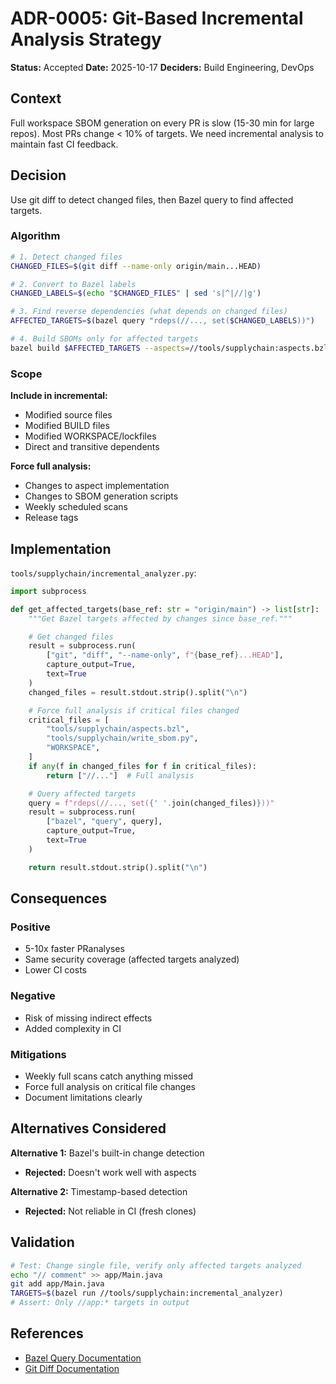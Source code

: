 # ADR-0005: Git-Based Incremental Analysis Strategy

**Status:** Accepted
**Date:** 2025-10-17
**Deciders:** Build Engineering, DevOps

## Context

Full workspace SBOM generation on every PR is slow (15-30 min for large repos). Most PRs change < 10% of targets. We need incremental analysis to maintain fast CI feedback.

## Decision

Use git diff to detect changed files, then Bazel query to find affected targets.

### Algorithm

```bash
# 1. Detect changed files
CHANGED_FILES=$(git diff --name-only origin/main...HEAD)

# 2. Convert to Bazel labels
CHANGED_LABELS=$(echo "$CHANGED_FILES" | sed 's|^|//|g')

# 3. Find reverse dependencies (what depends on changed files)
AFFECTED_TARGETS=$(bazel query "rdeps(//..., set($CHANGED_LABELS))")

# 4. Build SBOMs only for affected targets
bazel build $AFFECTED_TARGETS --aspects=//tools/supplychain:aspects.bzl%sbom_aspect
```

### Scope

**Include in incremental:**
- Modified source files
- Modified BUILD files
- Modified WORKSPACE/lockfiles
- Direct and transitive dependents

**Force full analysis:**
- Changes to aspect implementation
- Changes to SBOM generation scripts
- Weekly scheduled scans
- Release tags

## Implementation

`tools/supplychain/incremental_analyzer.py`:

```python
import subprocess

def get_affected_targets(base_ref: str = "origin/main") -> list[str]:
    """Get Bazel targets affected by changes since base_ref."""

    # Get changed files
    result = subprocess.run(
        ["git", "diff", "--name-only", f"{base_ref}...HEAD"],
        capture_output=True,
        text=True
    )
    changed_files = result.stdout.strip().split("\n")

    # Force full analysis if critical files changed
    critical_files = [
        "tools/supplychain/aspects.bzl",
        "tools/supplychain/write_sbom.py",
        "WORKSPACE",
    ]
    if any(f in changed_files for f in critical_files):
        return ["//..."]  # Full analysis

    # Query affected targets
    query = f"rdeps(//..., set({' '.join(changed_files)}))"
    result = subprocess.run(
        ["bazel", "query", query],
        capture_output=True,
        text=True
    )

    return result.stdout.strip().split("\n")
```

## Consequences

### Positive
- 5-10x faster PRanalyses
- Same security coverage (affected targets analyzed)
- Lower CI costs

### Negative
- Risk of missing indirect effects
- Added complexity in CI

### Mitigations
- Weekly full scans catch anything missed
- Force full analysis on critical file changes
- Document limitations clearly

## Alternatives Considered

**Alternative 1:** Bazel's built-in change detection
- **Rejected:** Doesn't work well with aspects

**Alternative 2:** Timestamp-based detection
- **Rejected:** Not reliable in CI (fresh clones)

## Validation

```bash
# Test: Change single file, verify only affected targets analyzed
echo "// comment" >> app/Main.java
git add app/Main.java
TARGETS=$(bazel run //tools/supplychain:incremental_analyzer)
# Assert: Only //app:* targets in output
```

## References
- [Bazel Query Documentation](https://bazel.build/query/guide)
- [Git Diff Documentation](https://git-scm.com/docs/git-diff)
